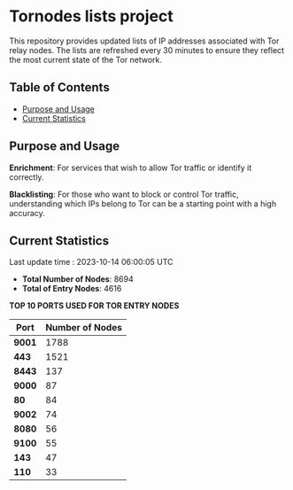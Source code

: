 # Tornodes lists project

This repository provides updated lists of IP addresses associated with Tor relay nodes. The lists are refreshed every 30 minutes to ensure they reflect the most current state of the Tor network.

## Table of Contents

- [Purpose and Usage](#purpose-and-usage)
- [Current Statistics](#current-statistics)


## Purpose and Usage

**Enrichment**: For services that wish to allow Tor traffic or identify it correctly.

**Blacklisting**: For those who want to block or control Tor traffic, understanding which IPs belong to Tor can be a starting point with a high accuracy.

## Current Statistics

Last update time : 2023-10-14 06:00:05 UTC

- **Total Number of Nodes**: 8694
- **Total of Entry Nodes**: 4616

**TOP 10 PORTS USED FOR TOR ENTRY NODES**

| **Port** | **Number of Nodes** |
|------|-----------------|
| **9001**   | 1788  |
| **443**   | 1521  |
| **8443**   | 137  |
| **9000**   | 87  |
| **80**   | 84  |
| **9002**   | 74  |
| **8080**   | 56  |
| **9100**   | 55  |
| **143**   | 47  |
| **110**   | 33  |

